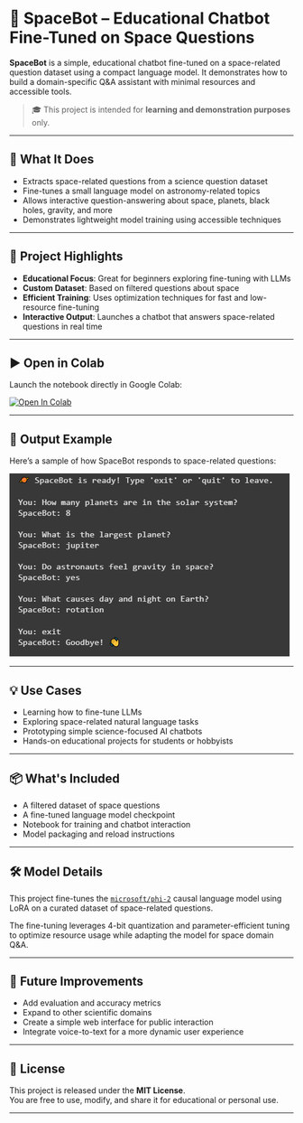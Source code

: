 # 🚀 SpaceBot – Educational Chatbot Fine-Tuned on Space Questions

**SpaceBot** is a simple, educational chatbot fine-tuned on a space-related question dataset using a compact language model. It demonstrates how to build a domain-specific Q&A assistant with minimal resources and accessible tools.

> 🎓 This project is intended for **learning and demonstration purposes** only.

---

## 🌌 What It Does

- Extracts space-related questions from a science question dataset  
- Fine-tunes a small language model on astronomy-related topics  
- Allows interactive question-answering about space, planets, black holes, gravity, and more  
- Demonstrates lightweight model training using accessible techniques  

---

## 📁 Project Highlights

- **Educational Focus**: Great for beginners exploring fine-tuning with LLMs  
- **Custom Dataset**: Based on filtered questions about space  
- **Efficient Training**: Uses optimization techniques for fast and low-resource fine-tuning  
- **Interactive Output**: Launches a chatbot that answers space-related questions in real time  

---

## ▶️ Open in Colab

Launch the notebook directly in Google Colab:

[![Open In Colab](https://colab.research.google.com/assets/colab-badge.svg)](https://colab.research.google.com/github/Mo-kw/spacebot-educational-llm/blob/main/LLM_space.ipynb)

---

## 🧠 Output Example

Here’s a sample of how SpaceBot responds to space-related questions:

![Output Example](https://github.com/Mo-kw/spacebot-educational-llm/raw/main/Capture.PNG)




---

## 💡 Use Cases

- Learning how to fine-tune LLMs  
- Exploring space-related natural language tasks  
- Prototyping simple science-focused AI chatbots  
- Hands-on educational projects for students or hobbyists  

---

## 📦 What's Included

- A filtered dataset of space questions  
- A fine-tuned language model checkpoint  
- Notebook for training and chatbot interaction  
- Model packaging and reload instructions  

---
## 🛠️ Model Details

This project fine-tunes the [`microsoft/phi-2`](https://huggingface.co/microsoft/phi-2) causal language model using LoRA on a curated dataset of space-related questions. 

The fine-tuning leverages 4-bit quantization and parameter-efficient tuning to optimize resource usage while adapting the model for space domain Q&A.

---

## 🔮 Future Improvements

- Add evaluation and accuracy metrics  
- Expand to other scientific domains  
- Create a simple web interface for public interaction  
- Integrate voice-to-text for a more dynamic user experience  

---

## 📜 License

This project is released under the **MIT License**.  
You are free to use, modify, and share it for educational or personal use.

---
